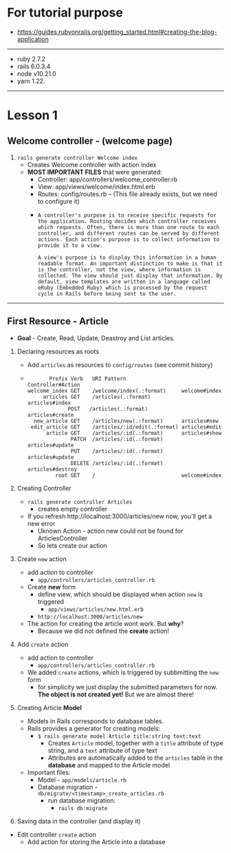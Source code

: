 # For tutorial purpose
- https://guides.rubyonrails.org/getting_started.html#creating-the-blog-application
---
- ruby 2.7.2
- rails 6.0.3.4
- node v10.21.0
- yarn 1.22.
---
# Lesson 1
## Welcome controller - (welcome page)
1. `rails generate controller Welcome index`
   - Creates Welcome controller with action index
   - **MOST IMPORTANT FILES** that were generated:
      - Controller: app/controllers/welcome_controller.rb
      - View: app/views/welcome/index.html.erb
      - Routes: config/routes.rb – (This file already exists, but we need to configure it)
      - ```
        A controller's purpose is to receive specific requests for the application. Routing decides which controller receives which requests. Often, there is more than one route to each controller, and different routes can be served by different actions. Each action's purpose is to collect information to provide it to a view.

        A view's purpose is to display this information in a human readable format. An important distinction to make is that it is the controller, not the view, where information is collected. The view should just display that information. By default, view templates are written in a language called eRuby (Embedded Ruby) which is processed by the request cycle in Rails before being sent to the user.

---
## First Resource - Article
- **Goal** - Create, Read, Update, Deastroy and List articles.

1. Declaring resources as roots
   - Add `articles` as resources to `config/routes` (see commit history)
   - ```
            Prefix Verb   URI Pattern                  Controller#Action
     welcome_index GET    /welcome/index(.:format)     welcome#index
          articles GET    /articles(.:format)          articles#index
                  POST   /articles(.:format)          articles#create
       new_article GET    /articles/new(.:format)      articles#new
      edit_article GET    /articles/:id/edit(.:format) articles#edit
           article GET    /articles/:id(.:format)      articles#show
                   PATCH  /articles/:id(.:format)      articles#update
                   PUT    /articles/:id(.:format)      articles#update
                   DELETE /articles/:id(.:format)      articles#destroy
              root GET    /                            welcome#index

1. Creating Controller
    - `rails generate controller Articles`
       - creates empty controller
    - If you refresh http://localhost:3000/articles/new now, you'll get a new error
      - Uknown Action - action new could not be found for ArticlesController
      - So lets create our action

1. Create `new` action
    - add action to controller
        - `app/controllers/articles_controller.rb` 
    - Create **new** form
      - define view, which should be displayed when action `new` is triggered
        - `app/views/articles/new.html.erb`
      - `http://localhost:3000/articles/new`
    - The action for creating the article wont work. But **why**?
       - Because we did not defined the **create** action!

1. Add `create` action
    - add action to controller
        - `app/controllers/articles_controller.rb` 
    - We added `create` actions, which is triggered by subbmitting the `new` form
      - for simplicity we just display the submitted parameters for now. **The object is not created yet!** But we are almost there!

1. Creating Article **Model** 
    - Models in Rails corresponds to database tables. 
    - Rails provides a generator for creating models:
        - `$ rails generate model Article title:string text:text`
            - Creates `Article` model, together with a `title` attribute of type string, and a `text` attribute of type text
            - Attributes are automatically added to the `articles` table in the **database** and mapped to the Article model
    - Important files:
        - Model - `app/models/article.rb` 
        - Database migration - `db/migrate/<timestamp>_create_articles.rb`
          - run database migration:
            - `rails db:migrate`
    
1. Saving data in the controller (and display it)
  - Edit controller `create` action
    - Add action for storing the Article into a database
